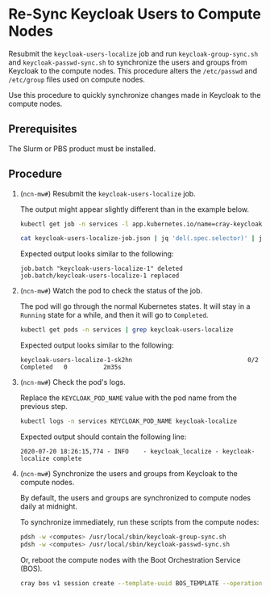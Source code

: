 # Re-Sync Keycloak Users to Compute Nodes

Resubmit the `keycloak-users-localize` job and run `keycloak-group-sync.sh` and `keycloak-passwd-sync.sh` to synchronize the users and groups from Keycloak to the compute nodes.
This procedure alters the `/etc/passwd` and `/etc/group` files used on compute nodes.

Use this procedure to quickly synchronize changes made in Keycloak to the compute nodes.

## Prerequisites

The Slurm or PBS product must be installed.

## Procedure

1. (`ncn-mw#`) Resubmit the `keycloak-users-localize` job.

    The output might appear slightly different than in the example below.

    ```bash
    kubectl get job -n services -l app.kubernetes.io/name=cray-keycloak-users-localize -ojson | jq '.items[0]' > keycloak-users-localize-job.json

    cat keycloak-users-localize-job.json | jq 'del(.spec.selector)' | jq 'del(.spec.template.metadata.labels)' | kubectl replace --force -f -
    ```

    Expected output looks similar to the following:

    ```text
    job.batch "keycloak-users-localize-1" deleted
    job.batch/keycloak-users-localize-1 replaced
    ```

1. (`ncn-mw#`) Watch the pod to check the status of the job.

    The pod will go through the normal Kubernetes states. It will stay in a `Running` state for a while, and then it will go to `Completed`.

    ```bash
    kubectl get pods -n services | grep keycloak-users-localize
    ```

    Expected output looks similar to the following:

    ```text
    keycloak-users-localize-1-sk2hn                                0/2     Completed   0          2m35s
    ```

1. (`ncn-mw#`) Check the pod's logs.

    Replace the `KEYCLOAK_POD_NAME` value with the pod name from the previous step.

    ```bash
    kubectl logs -n services KEYCLOAK_POD_NAME keycloak-localize
    ```

    Expected output should contain the following line:

    ```text
    2020-07-20 18:26:15,774 - INFO    - keycloak_localize - keycloak-localize complete
    ```

1. (`ncn-mw#`) Synchronize the users and groups from Keycloak to the compute nodes.

    By default, the users and groups are synchronized to compute nodes daily at midnight.

    To synchronize immediately, run these scripts from the compute nodes:

    ```bash
    pdsh -w <computes> /usr/local/sbin/keycloak-group-sync.sh
    pdsh -w <computes> /usr/local/sbin/keycloak-passwd-sync.sh
    ```

    Or, reboot the compute nodes with the Boot Orchestration Service \(BOS\).

    ```bash
    cray bos v1 session create --template-uuid BOS_TEMPLATE --operation reboot
    ```
